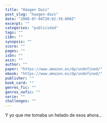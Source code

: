 ```yaml
---
title: "Häagen Dazs"
post_slug: "haagen-dazs"
date: "2008-07-04T20:02:39.000Z"
excerpt: ""
categories: "publicidad"
tags: ""
i18n: ""
synopsis: ""
score: ""
pages: ""
isbn: ""
asin: ""
author: ""
paper: "https://www.amazon.es/dp/undefined/"
ebook: "https://www.amazon.es/dp/undefined/"
publisher: ""
book_card: ""
genres_fic: ""
genres_nofic: ""
serie: ""
challenges: ""
---
```


Y yo que me tomaba un helado de esos ahora...
